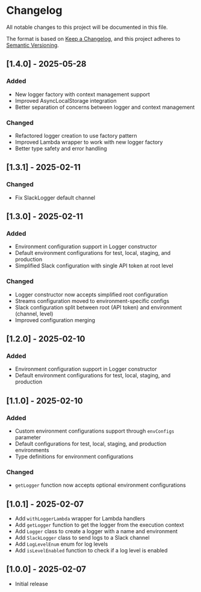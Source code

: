 # Changelog

All notable changes to this project will be documented in this file.

The format is based on [Keep a Changelog](https://keepachangelog.com/en/1.0.0/),
and this project adheres to [Semantic Versioning](https://semver.org/spec/v2.0.0.html).

## [1.4.0] - 2025-05-28

### Added

- New logger factory with context management support
- Improved AsyncLocalStorage integration
- Better separation of concerns between logger and context management

### Changed

- Refactored logger creation to use factory pattern
- Improved Lambda wrapper to work with new logger factory
- Better type safety and error handling

## [1.3.1] - 2025-02-11

### Changed

- Fix SlackLogger default channel

## [1.3.0] - 2025-02-11

### Added

- Environment configuration support in Logger constructor
- Default environment configurations for test, local, staging, and production
- Simplified Slack configuration with single API token at root level

### Changed

- Logger constructor now accepts simplified root configuration
- Streams configuration moved to environment-specific configs
- Slack configuration split between root (API token) and environment (channel, level)
- Improved configuration merging

## [1.2.0] - 2025-02-10

### Added

- Environment configuration support in Logger constructor
- Default environment configurations for test, local, staging, and production

## [1.1.0] - 2025-02-10

### Added

- Custom environment configurations support through `envConfigs` parameter
- Default configurations for test, local, staging, and production environments
- Type definitions for environment configurations

### Changed

- `getLogger` function now accepts optional environment configurations

## [1.0.1] - 2025-02-07

- Add `withLoggerLambda` wrapper for Lambda handlers
- Add `getLogger` function to get the logger from the execution context
- Add `Logger` class to create a logger with a name and environment
- Add `SlackLogger` class to send logs to a Slack channel
- Add `LogLevelEnum` enum for log levels
- Add `isLevelEnabled` function to check if a log level is enabled

## [1.0.0] - 2025-02-07

- Initial release

